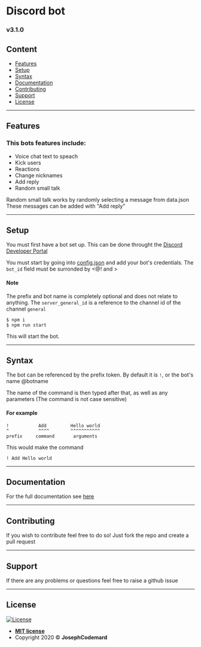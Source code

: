 # Discord bot #

### v3.1.0 ###



## Content ##

* [Features](#Features)
* [Setup](#Setup)
* [Syntax](#Syntax)
* [Documentation](#Documentation)
* [Contributing](#Contributing)
* [Support](#Support)
* [License](#License)

---

## Features ##

### This bots features include: ###

* Voice chat text to speach
* Kick users
* Reactions
* Change nicknames
* Add reply
* Random small talk

Random small talk works by randomly selecting a message from data.json
These messages can be added with "Add reply"

---

## Setup ##

You must first have a bot set up. This can be done throught the [Discord Developer Portal](https://discord.com/developers/applications)

You must start by going into [config.json](../blob/master/src/config.json) and add your bot's credentials.
The `bot_id` field must be surronded by <@! and >


#### Note ####

The prefix and bot name is completely optional and does not relate to anything.
The `server_general_id` is a reference to the channel id of the channel `general`


```shell
$ npm i
$ npm run start
```

This will start the bot.

---

## Syntax ##

The bot can be referenced by the prefix token.
By default it is `!`, or the bot's name @botname

The name of the command is then typed after that, as well as any parameters
(The command is not case sensitive)

#### For example ####


```
!           Add         Hello world
^           ^^^^        ^^^^^^^^^^^
prefix     command       arguments
```

This would make the command 

`! Add Hello world`

---

## Documentation ##

For the full documentation see [here](https://docs.google.com/document/d/1Q-QJQpZAZfQJVh2a2zUgiDgl5yPSANknOgWARUjGSc4/edit?usp=sharing)

---

## Contributing ##

If you wish to contribute feel free to do so!
Just fork the repo and create a pull request

---

## Support ##

If there are any problems or questions feel free to raise a github issue

---

## License ##

[![License](http://img.shields.io/:license-mit-blue.svg?style=flat-square)](http://badges.mit-license.org)

- **[MIT license](http://opensource.org/licenses/mit-license.php)**
- Copyright 2020 © <b>JosephCodemard</b>
